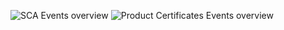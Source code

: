 ![SCA Events overview](http://www.plantuml.com/plantuml/proxy?cache=no&src=https://raw.githubusercontent.com/prgazevedo/DLT_Masters/master/UML/SCA_KYC_events.uml)
![Product Certificates Events overview](http://www.plantuml.com/plantuml/proxy?cache=no&src=https://github.com/prgazevedo/DLT_Masters/blob/master/Docs/Diagrams/EPC_KYP_events.uml)
